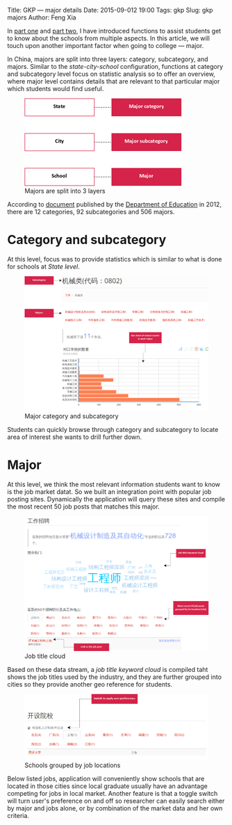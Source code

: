 Title: GKP &mdash; major details
Date: 2015-09-012 19:00
Tags: gkp
Slug: gkp majors
Author: Feng Xia


In [part one]({filename}/workspace/gkp/introduction.md) and
[part two]({filename}/workspace/gkp/schools.md), I have introduced
functions to assist students get to know about the schools
from multiple aspects. In this article, we will touch upon
another important factor when going to college &mdash; major.

In China, majors are split into three layers: category, subcategory,
and majors. Similar to the _state-city-school_ configuration,
functions at category and subcategory level focus on statistic
analysis so to offer an overview, where major level contains
details that are relevant to that particular major which students
would find useful.

<figure class="row">
    <img class="img-responsive center-block" src="/images/gkp_major_setup.png"/>
    <figcaption>Majors are split into 3 layers</figcaption>
</figure>

According to [document]({attach}/downloads/20121012084054830.pdf)
published by the [Department of Education][] in 2012,
there are 12 categories, 92 subcategories and
506 majors.

# Category and subcategory

At this level, focus was to provide statistics which
is similar to what is done for schools at _State level_.

<figure class="row">
    <img class="img-responsive center-block" src="/images/gkp_18.png"/>
    <figcaption>Major category and subcategory</figcaption>
</figure>

Students can quickly browse through category and subcategory to locate
area of interest she wants to drill further down.

[department of education]: http://www.moe.gov.cn/publicfiles/business/htmlfiles/moe/s3882/201210/xxgk_143152.html

# Major

At this level, we think the most relevant information students want to
know is the job market datat.  So we built an integration point with
popular job posting sites. Dynamically the application will query
these sites and compile the most recent 50 job posts that matches this
major.


<figure class="row">
    <img class="img-responsive center-block" src="/images/gkp_19.png"/>
    <figcaption>Job title cloud</figcaption>
</figure>

Based on these data stream, a _job title keyword cloud_ is compiled
taht shows the job titles used by the industry, and they are further
grouped into cities so they provide another geo reference for
students.

<figure class="row">
    <img class="img-responsive center-block" src="/images/gkp_20.png"/>
    <figcaption>Schools grouped by job locations</figcaption>
</figure>

Below listed jobs, application will conveniently show schools that are
located in those cities since local graduate usually have an advantage
competing for jobs in local market. Another feature is that a toggle
switch will turn user's preference on and off so researcher can easily
search either by major and jobs alone, or by combination of the market
data and her own criteria.
